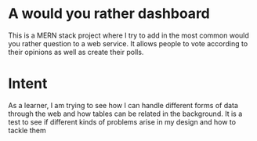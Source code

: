 # A would you rather dashboard <br />
This is a MERN stack project where I try to add in the most common would you rather question to a web service. It allows people to vote according to their opinions as well as create their polls.

# Intent <br />
As a learner, I am trying to see how I can handle different forms of data through the web and how tables can be related in the background. It is a test to see if different kinds of problems arise in my design and how to tackle them

